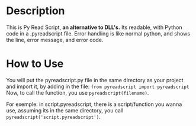 # Description

This is Py Read Script, **an alternative to DLL's.**
Its readable, with Python code in a .pyreadscript file. Error handling is like normal python, and shows the line, error message, and error code.

# How to Use

You will put the pyreadscript.py file in the same directory as your project and import it, by adding in the file: `from pyreadscript import pyreadscript`
Now, to call the function, you use `pyreadscript(filename)`.

For exemple:
in script.pyreadscript, there is a script/function you wanna use, assuming its in the same directory, you call `pyreadscript('script.pyreadscript')`.
